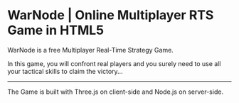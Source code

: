 <h1>WarNode | Online Multiplayer RTS Game in HTML5</h1>


<p>WarNode is a free Multiplayer Real-Time Strategy Game.</p>
<p>In this game, you will confront real players and you surely need to use all your
tactical skills to claim the victory...</p>
<hr/>
<p>The Game is built with Three.js on client-side and Node.js on server-side.
